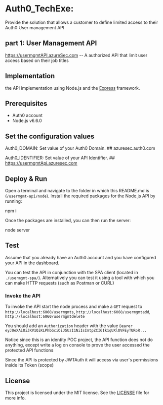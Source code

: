 # Auth0_TechExe: 

Provide the solution that allows a customer to define limited access to their Auth0 User management API

## part 1: User Management API

 https://usermgmtAPI.azureSec.com -- A authorized API that limit user access based on their job titles  

## Implementation

the API implementation using Node.js and the [Express](http://expressjs.com/) framework.

## Prerequisites

- Auth0 account  
- Node.js v6.6.0

## Set the configuration values

Auth0_DOMAIN: Set value of your Auth0 Domain.   ## azuresec.auth0.com 

Auth0_IDENTIFIER: Set value of your API Identifier.  ## https://usermgmtApi.azuresec.com

## Deploy & Run

Open a terminal and navigate to the folder in which this README.md is (`/usermgmt-api/node`). Install the required packages for the Node.js API by running:

npm i

Once the packages are installed, you can then run the server:

node server

## Test

Assume that you already have an Auth0 account and you have configured your API in the dashboard.

You can test the API in conjunction with the SPA client (located in `./usermgmt-spa/`). Alternatively you can test it using a tool with which you can make HTTP requests (such as Postman or CURL)

### Invoke the API

To invoke the API start the node process and make a `GET` request to `http://localhost:6060/usermgmts`, `http://localhost:6060/usermgmtadd`, `http://localhost:6060/usermgmtdelete`

You should add an `Authorization` header with the value `Bearer eyJ0eXAiOiJKV1QiKLPhbGciOiJSUzI1NiIsImtpZCI6Ik1qUXlOVFEyTURoR...`

Notice since this is an identity POC project, the API function does not do anything, except write a log on console to prove the user accessed the protected API functions

Since the API is protected by JWTAuth it will access via user's permissions inside its Token (scope)

## License

This project is licensed under the MIT license. See the [LICENSE](LICENSE.txt) file for more info.

